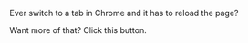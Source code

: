 Ever switch to a tab in Chrome and it has to reload the page?

Want more of that? Click this button.
